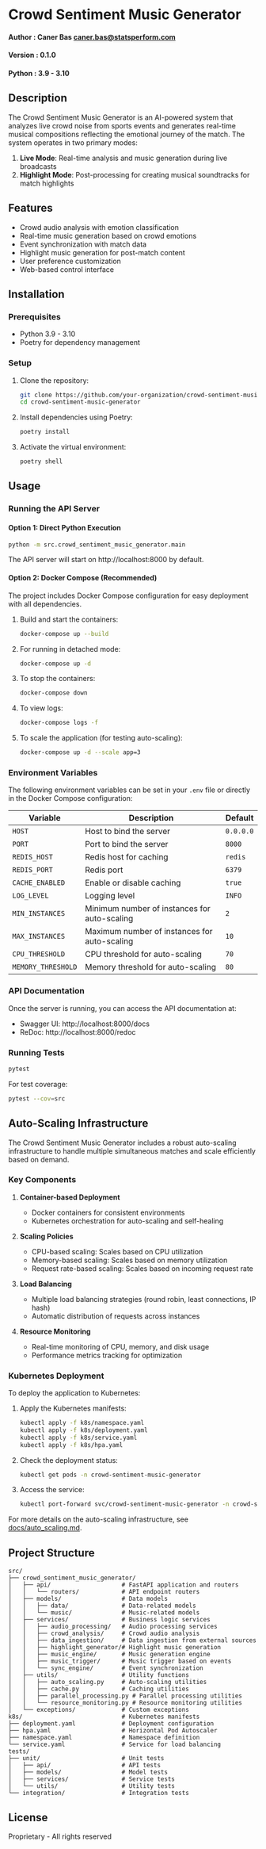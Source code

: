 # Crowd Sentiment Music Generator

#### Author : Caner Bas <caner.bas@statsperform.com>
#### Version : 0.1.0
#### Python : 3.9 - 3.10

## Description

The Crowd Sentiment Music Generator is an AI-powered system that analyzes live crowd noise from sports events and generates real-time musical compositions reflecting the emotional journey of the match. The system operates in two primary modes:

1. **Live Mode**: Real-time analysis and music generation during live broadcasts
2. **Highlight Mode**: Post-processing for creating musical soundtracks for match highlights

## Features

- Crowd audio analysis with emotion classification
- Real-time music generation based on crowd emotions
- Event synchronization with match data
- Highlight music generation for post-match content
- User preference customization
- Web-based control interface

## Installation

### Prerequisites

- Python 3.9 - 3.10
- Poetry for dependency management

### Setup

1. Clone the repository:
   ```bash
   git clone https://github.com/your-organization/crowd-sentiment-music-generator.git
   cd crowd-sentiment-music-generator
   ```

2. Install dependencies using Poetry:
   ```bash
   poetry install
   ```

3. Activate the virtual environment:
   ```bash
   poetry shell
   ```

## Usage

### Running the API Server

#### Option 1: Direct Python Execution

```bash
python -m src.crowd_sentiment_music_generator.main
```

The API server will start on http://localhost:8000 by default.

#### Option 2: Docker Compose (Recommended)

The project includes Docker Compose configuration for easy deployment with all dependencies.

1. Build and start the containers:
   ```bash
   docker-compose up --build
   ```

2. For running in detached mode:
   ```bash
   docker-compose up -d
   ```

3. To stop the containers:
   ```bash
   docker-compose down
   ```

4. To view logs:
   ```bash
   docker-compose logs -f
   ```

5. To scale the application (for testing auto-scaling):
   ```bash
   docker-compose up -d --scale app=3
   ```

### Environment Variables

The following environment variables can be set in your `.env` file or directly in the Docker Compose configuration:

| Variable | Description | Default |
|----------|-------------|---------|
| `HOST` | Host to bind the server | `0.0.0.0` |
| `PORT` | Port to bind the server | `8000` |
| `REDIS_HOST` | Redis host for caching | `redis` |
| `REDIS_PORT` | Redis port | `6379` |
| `CACHE_ENABLED` | Enable or disable caching | `true` |
| `LOG_LEVEL` | Logging level | `INFO` |
| `MIN_INSTANCES` | Minimum number of instances for auto-scaling | `2` |
| `MAX_INSTANCES` | Maximum number of instances for auto-scaling | `10` |
| `CPU_THRESHOLD` | CPU threshold for auto-scaling | `70` |
| `MEMORY_THRESHOLD` | Memory threshold for auto-scaling | `80` |

### API Documentation

Once the server is running, you can access the API documentation at:
- Swagger UI: http://localhost:8000/docs
- ReDoc: http://localhost:8000/redoc

### Running Tests

```bash
pytest
```

For test coverage:
```bash
pytest --cov=src
```

## Auto-Scaling Infrastructure

The Crowd Sentiment Music Generator includes a robust auto-scaling infrastructure to handle multiple simultaneous matches and scale efficiently based on demand.

### Key Components

1. **Container-based Deployment**
   - Docker containers for consistent environments
   - Kubernetes orchestration for auto-scaling and self-healing

2. **Scaling Policies**
   - CPU-based scaling: Scales based on CPU utilization
   - Memory-based scaling: Scales based on memory utilization
   - Request rate-based scaling: Scales based on incoming request rate

3. **Load Balancing**
   - Multiple load balancing strategies (round robin, least connections, IP hash)
   - Automatic distribution of requests across instances

4. **Resource Monitoring**
   - Real-time monitoring of CPU, memory, and disk usage
   - Performance metrics tracking for optimization

### Kubernetes Deployment

To deploy the application to Kubernetes:

1. Apply the Kubernetes manifests:
   ```bash
   kubectl apply -f k8s/namespace.yaml
   kubectl apply -f k8s/deployment.yaml
   kubectl apply -f k8s/service.yaml
   kubectl apply -f k8s/hpa.yaml
   ```

2. Check the deployment status:
   ```bash
   kubectl get pods -n crowd-sentiment-music-generator
   ```

3. Access the service:
   ```bash
   kubectl port-forward svc/crowd-sentiment-music-generator -n crowd-sentiment-music-generator 8000:80
   ```

For more details on the auto-scaling infrastructure, see [docs/auto_scaling.md](docs/auto_scaling.md).

## Project Structure

```
src/
├── crowd_sentiment_music_generator/
│   ├── api/                    # FastAPI application and routers
│   │   └── routers/            # API endpoint routers
│   ├── models/                 # Data models
│   │   ├── data/               # Data-related models
│   │   └── music/              # Music-related models
│   ├── services/               # Business logic services
│   │   ├── audio_processing/   # Audio processing services
│   │   ├── crowd_analysis/     # Crowd audio analysis
│   │   ├── data_ingestion/     # Data ingestion from external sources
│   │   ├── highlight_generator/# Highlight music generation
│   │   ├── music_engine/       # Music generation engine
│   │   ├── music_trigger/      # Music trigger based on events
│   │   └── sync_engine/        # Event synchronization
│   ├── utils/                  # Utility functions
│   │   ├── auto_scaling.py     # Auto-scaling utilities
│   │   ├── cache.py            # Caching utilities
│   │   ├── parallel_processing.py # Parallel processing utilities
│   │   └── resource_monitoring.py # Resource monitoring utilities
│   └── exceptions/             # Custom exceptions
k8s/                            # Kubernetes manifests
├── deployment.yaml             # Deployment configuration
├── hpa.yaml                    # Horizontal Pod Autoscaler
├── namespace.yaml              # Namespace definition
└── service.yaml                # Service for load balancing
tests/
├── unit/                       # Unit tests
│   ├── api/                    # API tests
│   ├── models/                 # Model tests
│   ├── services/               # Service tests
│   └── utils/                  # Utility tests
└── integration/                # Integration tests
```

## License

Proprietary - All rights reserved
